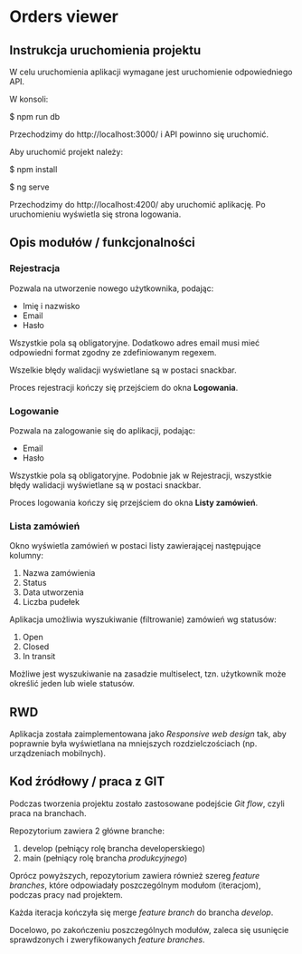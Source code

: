 # Orders viewer

## Instrukcja uruchomienia projektu

W celu uruchomienia aplikacji wymagane jest uruchomienie odpowiedniego API.

W konsoli:

$ npm run db 

Przechodzimy do http://localhost:3000/ i API powinno się uruchomić.

Aby uruchomić projekt należy:

$ npm install

$ ng serve 

Przechodzimy do http://localhost:4200/ aby uruchomić aplikację. Po uruchomieniu wyświetla się strona logowania. 

## Opis modułów / funkcjonalności

### Rejestracja
Pozwala na utworzenie nowego użytkownika, podając:
- Imię i nazwisko
- Email
- Hasło 

Wszystkie pola są obligatoryjne.
Dodatkowo adres email musi mieć odpowiedni format zgodny ze zdefiniowanym regexem.

Wszelkie błędy walidacji wyświetlane są w postaci snackbar.

Proces rejestracji kończy się przejściem do okna **Logowania**.

### Logowanie
Pozwala na zalogowanie się do aplikacji, podając:
- Email
- Hasło

Wszystkie pola są obligatoryjne.
Podobnie jak w Rejestracji, wszystkie błędy walidacji wyświetlane są w postaci snackbar.

Proces logowania kończy się przejściem do okna **Listy zamówień**.

### Lista zamówień
Okno wyświetla zamówień w postaci listy zawierającej następujące kolumny:
1. Nazwa zamówienia 
2. Status
3. Data utworzenia 
4. Liczba pudełek

Aplikacja umożliwia wyszukiwanie (filtrowanie) zamówień wg statusów:
1. Open
2. Closed
3. In transit

Możliwe jest wyszukiwanie na zasadzie multiselect, tzn. użytkownik może określić jeden lub wiele statusów.

## RWD
Aplikacja została zaimplementowana jako *Responsive web design* tak, aby poprawnie była wyświetlana na mniejszych rozdzielczościach (np. urządzeniach mobilnych).

## Kod źródłowy / praca z GIT
Podczas tworzenia projektu zostało zastosowane podejście *Git flow*, czyli praca na branchach.

Repozytorium zawiera 2 główne branche:
1. develop (pełniący rolę brancha developerskiego)
2. main (pełniący rolę brancha *produkcyjnego*)

Oprócz powyższych, repozytorium zawiera również szereg *feature branches*, które odpowiadały poszczególnym modułom (iteracjom), podczas pracy nad projektem.

Każda iteracja kończyła się merge *feature branch* do brancha *develop*.

Docelowo, po zakończeniu poszczególnych modułów, zaleca się usunięcie sprawdzonych i zweryfikowanych *feature branches*.



